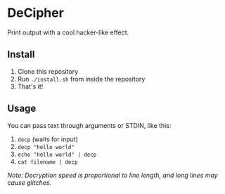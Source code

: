 # DeCipher

Print output with a cool hacker-like effect.

## Install
1. Clone this repository
2. Run `./install.sh` from inside the repository
3. That's it!

## Usage
You can pass text through arguments or STDIN, like this:
1. `decp` (waits for input)
2. `decp "hello world"`
3. `echo "hello world" | decp`
4. `cat filename | decp`

*Note: Decryption speed is proportional to line length, and long lines may cause glitches.*
